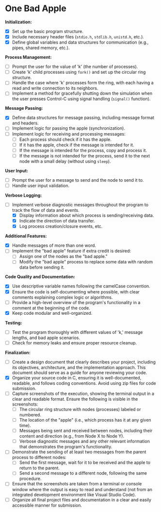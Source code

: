 # One Bad Apple

**Initialization:**

- [x] Set up the basic program structure.
- [x] Include necessary header files (`stdio.h`, `stdlib.h`, `unistd.h`, etc.).
- [x] Define global variables and data structures for communication (e.g., pipes, shared memory, etc.).

**Process Management:**

- [ ] Prompt the user for the value of 'k' (the number of processes).
- [ ] Create 'k' child processes using `fork()` and set up the circular ring structure.
- [ ] Handle the case where 'k' processes form the ring, with each having a read and write connection to its neighbors.
- [ ] Implement a method for gracefully shutting down the simulation when the user presses Control-C using signal handling (`signal()` function).

**Message Passing:**

- [x] Define data structures for message passing, including message format and headers.
- [ ] Implement logic for passing the apple (synchronization).
- [ ] Implement logic for receiving and processing messages:
  - [ ] Each process should check if it has the apple.
  - [ ] If it has the apple, check if the message is intended for it.
  - [ ] If the message is intended for the process, copy and process it.
  - [ ] If the message is not intended for the process, send it to the next node with a small delay (without using `sleep`).

**User Input:**

- [ ] Prompt the user for a message to send and the node to send it to.
- [ ] Handle user input validation.

**Verbose Logging:**

- [ ] Implement verbose diagnostic messages throughout the program to track the flow of data and events.
  - [x] Display information about which process is sending/receiving data.
  - [x] Indicate the direction of data transfer.
  - [x] Log process creation/closure events, etc.

**Additional Features:**

- [x] Handle messages of more than one word.
- [ ] Implement the "bad apple" feature if extra credit is desired:
  - [ ] Assign one of the nodes as the "bad apple."
  - [ ] Modify the "bad apple" process to replace some data with random data before sending it.

**Code Quality and Documentation:**

- [x] Use descriptive variable names following the camelCase convention.
- [x] Ensure the code is self-documenting where possible, with clear comments explaining complex logic or algorithms.
- [ ] Provide a high-level overview of the program's functionality in a comment at the beginning of the code.
- [x] Keep code modular and well-organized.

**Testing:**

- [ ] Test the program thoroughly with different values of 'k,' message lengths, and bad apple scenarios.
- [ ] Check for memory leaks and ensure proper resource cleanup.

**Finalization:**

- [ ] Create a design document that clearly describes your project, including its objectives, architecture, and the implementation approach. This document should serve as a guide for anyone reviewing your code.
- [x] Organize your source code in C, ensuring it is well-documented, readable, and follows coding conventions. Avoid using zip files for code submission.
- [ ] Capture screenshots of the execution, showing the terminal output in a clear and readable format. Ensure the following is visible in the screenshots:
  - [ ] The circular ring structure with nodes (processes) labeled or numbered.
  - [ ] The location of the "apple" (i.e., which process has it at any given time).
  - [ ] Messages being sent and received between nodes, including their content and direction (e.g., from Node X to Node Y).
  - [ ] Verbose diagnostic messages and any other relevant information that demonstrates the program's functionality.
- [ ] Demonstrate the sending of at least two messages from the parent process to different nodes:
  - [ ] Send the first message, wait for it to be received and the apple to return to the parent.
  - [ ] Send a second message to a different node, following the same procedure.
- [ ] Ensure that the screenshots are taken from a terminal or console window where the output is easy to read and understand (not from an integrated development environment like Visual Studio Code).
- [ ] Organize all final project files and documentation in a clear and easily accessible manner for submission.

